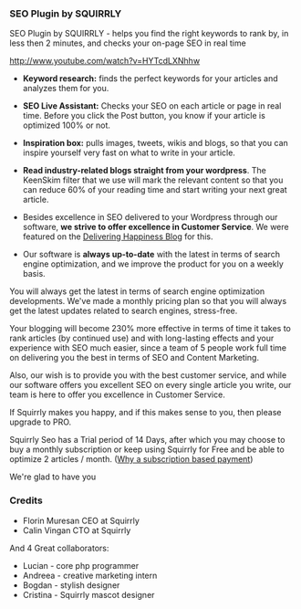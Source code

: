 ### SEO Plugin by SQUIRRLY

SEO Plugin by SQUIRRLY - helps you find the right keywords to rank by, in less then 2 minutes, and checks your on-page SEO in real time

http://www.youtube.com/watch?v=HYTcdLXNhhw

 * <strong>Keyword research:</strong> finds the perfect keywords for your articles and analyzes them for you.

 * <strong>SEO Live Assistant:</strong> Checks your SEO on each article or page in real time. Before you click the Post button, you know if your article is  optimized 100% or not.

 * <strong>Inspiration box:</strong> pulls images, tweets, wikis and blogs, so that you can inspire yourself very fast on what to write in your article.

 * <strong>Read industry-related blogs straight from your wordpress</strong>. The KeenSkim filter that we use will mark the relevant content so that you can reduce 60% of your reading time and start writing your next great article.

 * Besides excellence in SEO delivered to your Wordpress through our software, <strong>we strive to offer excellence in Customer Service</strong>. We were featured on the <a title="Squirrly SEO in Delivering Happiness" href="http://www.deliveringhappiness.com/everyday-happiness-florin-squirrly-and-how-theyre-making-happy-work/" target="_blank">Delivering Happiness Blog</a> for this.

 * Our software is <strong>always up-to-date</strong> with the latest in terms of search engine optimization, and we improve the product for you on a weekly basis.

You will always get the latest in terms of search engine optimization developments. We've made a monthly pricing plan so that you will always get the latest updates related to search engines, stress-free.

Your blogging will become 230% more effective in terms of time it takes to rank articles (by continued use) and with long-lasting effects  and your experience with SEO much easier, since a team of 5 people work full time on delivering you the best in terms of SEO and Content Marketing.

Also, our wish is to provide you with the best customer service, and while our software offers you excellent SEO on every single article you write, our team is here to offer you excellence in Customer Service.

If Squirrly makes you happy, and if this makes sense to you, then please upgrade to PRO.

Squirrly Seo has a Trial period of 14 Days, after which you may choose to buy a monthly subscription or keep using Squirrly for Free and be able to optimize 2 articles / month. (<a href="http://www.florins.co/3_reasons_why_a_subscription_based_payment_keeps_you_safe_and_happy-pag397-article_id62026.html" title="Squirrly SEO" target="_blank">Why a subscription based payment</a>)

We're glad to have you


### Credits
* Florin Muresan CEO at Squirrly
* Calin Vingan CTO at Squirrly

And 4 Great collaborators:

* Lucian - core php programmer
* Andreea - creative marketing intern
* Bogdan - stylish designer
* Cristina  - Squirrly mascot designer
